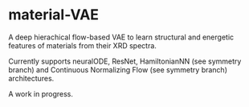 # material-VAE
A deep hierachical flow-based VAE to learn structural and energetic features of materials from their XRD spectra. 

Currently supports neuralODE, ResNet, HamiltonianNN (see symmetry branch) and Continuous Normalizing Flow (see symmetry branch) architectures. 

A work in progress.

